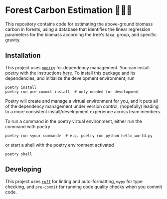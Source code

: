 # Forest Carbon Estimation 🌲🌳💨

This repository contains code for estimating the above-ground biomass carbon in forests, using a database that identifies the linear regression parameters for the biomass according the tree's taxa, group, and specific gravity.

## Installation

This project uses [`poetry`](https://python-poetry.org/docs/) for dependency management. You can install poetry with the instructions [here](https://python-poetry.org/docs/#installation). To install this package and its dependencies, and initialize the development environment, run

```
poetry install
poetry run pre-commit install  # only needed for development
```

Poetry will create and manage a virtual environment for you, and it puts all of the dependency management under version control, (hopefully) leading to a more consistent install/development experience across team members.

To run a command in the poetry virtual environment, either run the command with poetry

```
poetry run <your command>  # e.g. poetry run python hello_world.py
```

or start a shell with the poetry environment activated

```
poetry shell
```

## Developing

This project uses [`ruff`](https://github.com/astral-sh/ruff) for linting and auto-formatting, `mypy` for type checking, and `pre-commit` for running code quality checks when you commit code.
